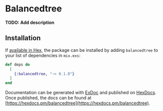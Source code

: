 # Balancedtree

**TODO: Add description**

## Installation

If [available in Hex](https://hex.pm/docs/publish), the package can be installed
by adding `balancedtree` to your list of dependencies in `mix.exs`:

```elixir
def deps do
  [
    {:balancedtree, "~> 0.1.0"}
  ]
end
```

Documentation can be generated with [ExDoc](https://github.com/elixir-lang/ex_doc)
and published on [HexDocs](https://hexdocs.pm). Once published, the docs can
be found at [https://hexdocs.pm/balancedtree](https://hexdocs.pm/balancedtree).


